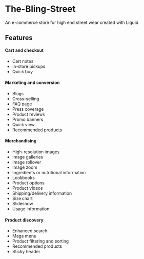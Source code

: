 # The-Bling-Street
An e-commerce store for high end street wear created with Liquid.

## Features

#### Cart and checkout
-   Cart notes
-   In-store pickups
-   Quick buy

#### Marketing and conversion
-   Blogs
-   Cross-selling
-   FAQ page
-   Press coverage
-   Product reviews
-   Promo banners
-   Quick view
-   Recommended products

#### Merchandising

-   High-resolution images
-   Image galleries
-   Image rollover
-   Image zoom
-   Ingredients or nutritional information
-   Lookbooks
-   Product options
-   Product videos
-   Shipping/delivery information
-   Size chart
-   Slideshow
-   Usage information

#### Product discovery

-   Enhanced search
-   Mega menu
-   Product filtering and sorting
-   Recommended products
-   Sticky header
